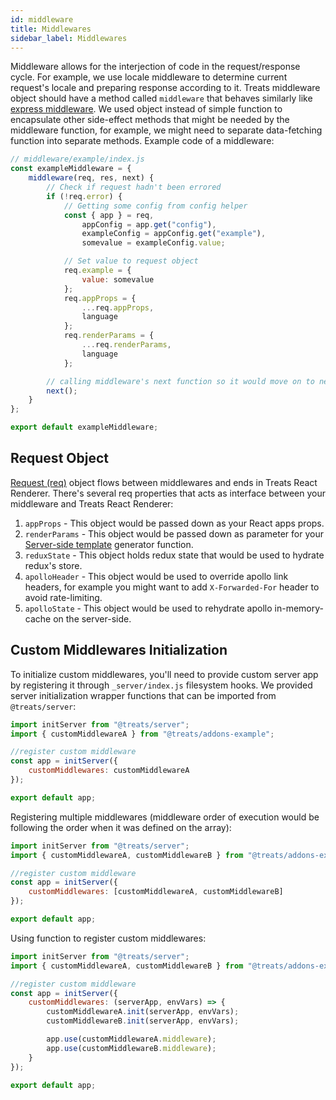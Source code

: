```yaml
---
id: middleware
title: Middlewares 
sidebar_label: Middlewares 
---
```


Middleware allows for the interjection of code in the request/response cycle. For example, we use locale middleware to determine current request's locale and preparing response according to it. Treats middleware object should have a method called `middleware` that behaves similarly like [express middleware][express-middleware-website]. We used object instead of simple function to encapsulate other side-effect methods that might be needed by the middleware function, for example, we might need to separate data-fetching function into separate methods. Example code of a middleware:

```js
// middleware/example/index.js  
const exampleMiddleware = {
    middleware(req, res, next) {
        // Check if request hadn't been errored
        if (!req.error) {
            // Getting some config from config helper
            const { app } = req,
                appConfig = app.get("config"),
                exampleConfig = appConfig.get("example"),
                somevalue = exampleConfig.value;

            // Set value to request object
            req.example = {
                value: somevalue
            };
            req.appProps = {
                ...req.appProps,
                language
            };
            req.renderParams = {
                ...req.renderParams,
                language
            };

        // calling middleware's next function so it would move on to next middleware
        next();
    }
};

export default exampleMiddleware;
```

## Request Object
[Request (req)][request-express] object flows between middlewares and ends in Treats React Renderer. There's several req properties that acts as interface between your middleware and Treats React Renderer:
1. `appProps` - This object would be passed down as your React apps props.
2. `renderParams` - This object would be passed down as parameter for your [Server-side template][server-side-template] generator function.
3. `reduxState` - This object holds redux state that would be used to hydrate redux's store.
4. `apolloHeader` - This object would be used to override apollo link headers, for example you might want to add `X-Forwarded-For` header to avoid rate-limiting.
5. `apolloState` - This object would be used to rehydrate apollo in-memory-cache on the server-side.

## Custom Middlewares Initialization
To initialize custom middlewares, you'll need to provide custom server app by registering it through `_server/index.js` filesystem hooks. We provided server initialization wrapper functions that can be imported from `@treats/server`:

```js
import initServer from "@treats/server";
import { customMiddlewareA } from "@treats/addons-example";

//register custom middleware
const app = initServer({
    customMiddlewares: customMiddlewareA
});

export default app;
```

Registering multiple middlewares (middleware order of execution would be following the order when it was defined on the array):
```js
import initServer from "@treats/server";
import { customMiddlewareA, customMiddlewareB } from "@treats/addons-example";

//register custom middleware
const app = initServer({
    customMiddlewares: [customMiddlewareA, customMiddlewareB]
});

export default app;
```

Using function to register custom middlewares:
```js
import initServer from "@treats/server";
import { customMiddlewareA, customMiddlewareB } from "@treats/addons-example";

//register custom middleware
const app = initServer({
    customMiddlewares: (serverApp, envVars) => {
        customMiddlewareA.init(serverApp, envVars);
        customMiddlewareB.init(serverApp, envVars);

        app.use(customMiddlewareA.middleware);
        app.use(customMiddlewareB.middleware);
    }
});

export default app;
```

[request-express]:https://expressjs.com/en/api.html#req
[express-middleware-website]: https://expressjs.com/en/guide/using-middleware.html
[server-side-template]: ./server-side-template.html
